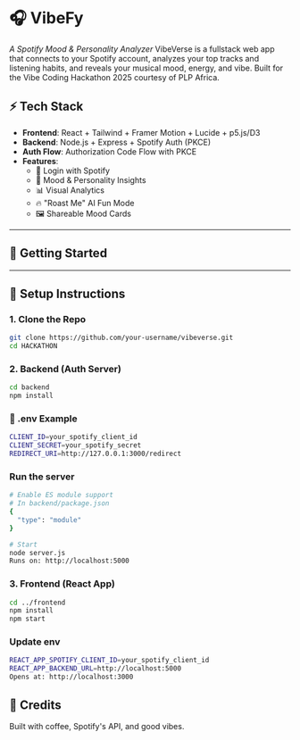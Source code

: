 # 🎧 VibeFy 
*A Spotify Mood & Personality Analyzer*
VibeVerse is a fullstack web app that connects to your Spotify account, analyzes your top tracks and listening habits, and reveals your musical mood, energy, and vibe. Built for the Vibe Coding Hackathon 2025 courtesy of PLP Africa.

## ⚡ Tech Stack

- **Frontend**: React + Tailwind + Framer Motion + Lucide + p5.js/D3
- **Backend**: Node.js + Express + Spotify Auth (PKCE)
- **Auth Flow**: Authorization Code Flow with PKCE
- **Features**:
  - 🎵 Login with Spotify
  - 🌈 Mood & Personality Insights
  - 📊 Visual Analytics
  - 🔥 "Roast Me" AI Fun Mode
  - 🖼 Shareable Mood Cards

---

## 🚀 Getting Started

---

## 🧪 Setup Instructions
### 1. Clone the Repo

```bash
git clone https://github.com/your-username/vibeverse.git
cd HACKATHON
```
### 2. Backend (Auth Server)
```bash
cd backend
npm install
```
### 🔐 .env Example
```bash
CLIENT_ID=your_spotify_client_id
CLIENT_SECRET=your_spotify_secret
REDIRECT_URI=http://127.0.0.1:3000/redirect
```
### Run the server
```bash 
# Enable ES module support
# In backend/package.json
{
  "type": "module"
}

# Start
node server.js
Runs on: http://localhost:5000
```
### 3. Frontend (React App)
```bash
cd ../frontend
npm install
npm start
```
### Update env
```bash
REACT_APP_SPOTIFY_CLIENT_ID=your_spotify_client_id
REACT_APP_BACKEND_URL=http://localhost:5000
Opens at: http://localhost:3000
```

## 🧙 Credits
Built with coffee, Spotify's API, and good vibes.